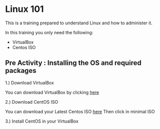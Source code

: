 # Linux 101

This is a training prepared to understand Linux and how to administer it.

In this training you only need the following:
- VirtualBox
- Centos ISO

## Pre Activity : Installing the OS and required packages

1.) Download VirtualBox

You can download VirtualBox by clicking [here](https://www.virtualbox.org/wiki/Downloads)

2.) Download CentOS ISO

You can download your Latest Centos ISO [here](https://www.centos.org/download/)
Then click in minimal ISO

3.) Install CentOS in your VirtualBox
